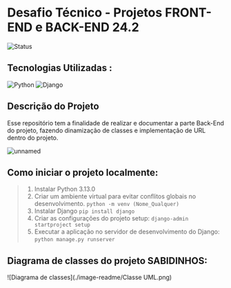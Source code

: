 # Desafio Técnico - Projetos FRONT-END e BACK-END 24.2

![Status](http://img.shields.io/static/v1?label=STATUS&message=EM%20DESENVOLVIMENTO&color=GREEN&style=for-the-badge)

## Tecnologias Utilizadas :
![Python](https://img.shields.io/badge/Python-FFD43B?style=for-the-badge&logo=python&logoColor=blue)
![Django](https://img.shields.io/badge/Django-092E20?style=for-the-badge&logo=django&logoColor=green)

## Descrição do Projeto
Esse repositório tem a finalidade de realizar e documentar a parte Back-End do projeto, fazendo dinamização de classes e implementação de URL dentro do projeto.

![unnamed](https://github.com/user-attachments/assets/56ecaa47-7c34-4102-a511-d976c32b2c87)

## Como iniciar o projeto localmente:
> 1. Instalar Python 3.13.0
> 2. Criar um ambiente virtual para evitar conflitos globais no desenvolvimento.
  `python -m venv (Nome_Qualquer)`
> 3. Instalar Django 
    `pip install django`
> 4. Criar as configurações do projeto setup:
    `django-admin startproject setup`
> 5. Executar a aplicação no servidor de desenvolvimento do Django:
    `python manage.py runserver`

## Diagrama de classes do projeto SABIDINHOS:
![Diagrama de classes](./image-readme/Classe UML.png)
